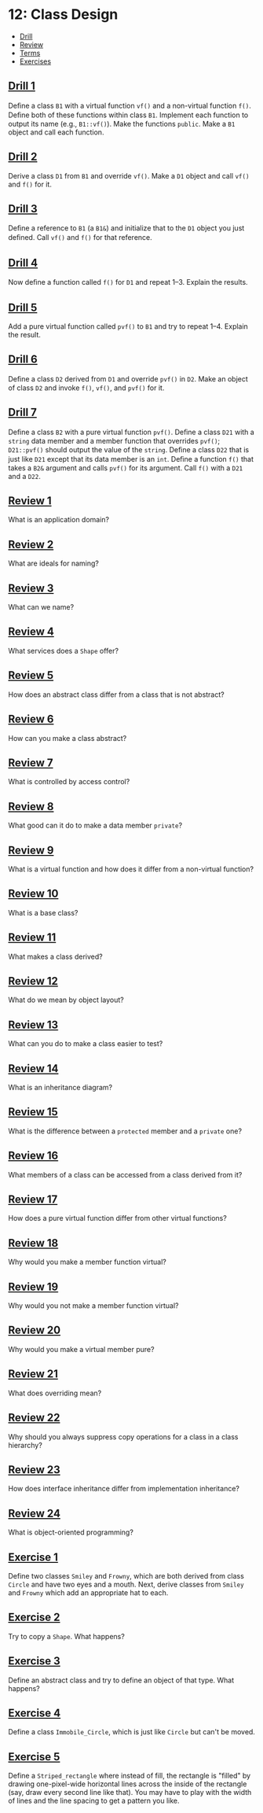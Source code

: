 # 12: Class Design

- [Drill](#drill-1)
- [Review](#review-1)
- [Terms](terms.txt)
- [Exercises](#exercise-1)

## [Drill 1](drill/01)
Deﬁne a class `B1` with a virtual function `vf()` and a non-virtual function `f()`. Deﬁne both of these functions within class `B1`. Implement each function to output its name (e.g., `B1::vf()`). Make the functions `public`. Make a `B1` object and call each function.

## [Drill 2](drill/02)
Derive a class `D1` from `B1` and override `vf()`. Make a `D1` object and call `vf()` and `f()` for it.

## [Drill 3](drill/03)
Deﬁne a reference to `B1` (a `B1&`) and initialize that to the `D1` object you just deﬁned. Call `vf()` and `f()` for that reference.

## [Drill 4](drill/04)
Now deﬁne a function called `f()` for `D1` and repeat 1–3. Explain the results.

## [Drill 5](drill/05)
Add a pure virtual function called `pvf()` to `B1` and try to repeat 1–4. Explain the result.

## [Drill 6](drill/06)
Deﬁne a class `D2` derived from `D1` and override `pvf()` in `D2`. Make an object of class `D2` and invoke `f()`, `vf()`, and `pvf()` for it.

## [Drill 7](drill/07)
Deﬁne a class `B2` with a pure virtual function `pvf()`. Deﬁne a class `D21` with a `string` data member and a member function that overrides `pvf()`; `D21::pvf()` should output the value of the `string`. Deﬁne a class `D22` that is just like `D21` except that its data member is an `int`. Deﬁne a function `f()` that takes a `B2&` argument and calls `pvf()` for its argument. Call `f()` with a `D21` and a `D22`.


## [Review 1](review/01.txt)
What is an application domain?

## [Review 2](review/02.txt)
What are ideals for naming?

## [Review 3](review/03.txt)
What can we name?

## [Review 4](review/04.txt)
What services does a `Shape` offer?

## [Review 5](review/05.txt)
How does an abstract class differ from a class that is not abstract?

## [Review 6](review/06.txt)
How can you make a class abstract?

## [Review 7](review/07.txt)
What is controlled by access control?

## [Review 8](review/08.txt)
What good can it do to make a data member `private`?

## [Review 9](review/09.txt)
What is a virtual function and how does it differ from a non-virtual function?

## [Review 10](review/10.txt)
What is a base class?

## [Review 11](review/11.txt)
What makes a class derived?

## [Review 12](review/12.txt)
What do we mean by object layout?

## [Review 13](review/13.txt)
What can you do to make a class easier to test?

## [Review 14](review/14.txt)
What is an inheritance diagram?

## [Review 15](review/15.txt)
What is the difference between a `protected` member and a `private` one?

## [Review 16](review/16.txt)
What members of a class can be accessed from a class derived from it?

## [Review 17](review/17.txt)
How does a pure virtual function differ from other virtual functions?

## [Review 18](review/18.txt)
Why would you make a member function virtual?

## [Review 19](review/19.txt)
Why would you not make a member function virtual?

## [Review 20](review/20.txt)
Why would you make a virtual member pure?

## [Review 21](review/21.txt)
What does overriding mean?

## [Review 22](review/22.txt)
Why should you always suppress copy operations for a class in a class hierarchy?

## [Review 23](review/23.txt)
How does interface inheritance differ from implementation inheritance?

## [Review 24](review/24.txt)
What is object-oriented programming?


## [Exercise 1](exercises/01)
Define two classes `Smiley` and `Frowny`, which are both derived from class `Circle` and have two eyes and a mouth. Next, derive classes from `Smiley` and `Frowny` which add an appropriate hat to each.

## [Exercise 2](exercises/02)
Try to copy a `Shape`. What happens?

## [Exercise 3](exercises/03)
Define an abstract class and try to define an object of that type. What happens?

## [Exercise 4](exercises/04)
Define a class `Immobile_Circle`, which is just like `Circle` but can't be moved.

## [Exercise 5](exercises/05)
Define a `Striped_rectangle` where instead of fill, the rectangle is "filled" by drawing one-pixel-wide horizontal lines across the inside of the rectangle (say, draw every second line like that). You may have to play with the width of lines and the line spacing to get a pattern you like.

